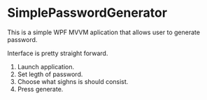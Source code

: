 # SimplePasswordGenerator

This is a simple WPF MVVM aplication that allows user to generate password.

Interface is pretty straight forward.
1. Launch application.
2. Set legth of password.
3. Choose what sighns is should consist.
4. Press generate.